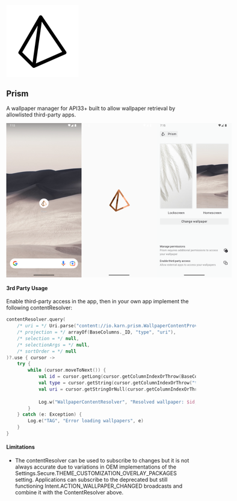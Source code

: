 ![Prism](./.docs/assets/logo.svg)

## Prism

A wallpaper manager for API33+ built to allow wallpaper retrieval by allowlisted third-party apps.

<div style="display: flex; flex-direction: row; width: 100%; max-width: 760px;">
    <img src="./.docs/assets/screenshot-1.png" width="200px" height="auto">
    <img src="./.docs/assets/screenshot-2.png" width="200px" height="auto">
    <img src="./.docs/assets/screenshot-3.png" width="200px" height="auto">
</div>

#### 3rd Party Usage

Enable third-party access in the app, then in your own app implement the following contentResolver:

```kotlin
contentResolver.query(
    /* uri = */ Uri.parse("content://io.karn.prism.WallpaperContentProvider/wallpapers"),
    /* projection = */ arrayOf(BaseColumns._ID, "type", "uri"),
    /* selection = */ null,
    /* selectionArgs = */ null,
    /* sortOrder = */ null
)?.use { cursor ->
    try {
        while (cursor.moveToNext()) {
            val id = cursor.getLong(cursor.getColumnIndexOrThrow(BaseColumns._ID))
            val type = cursor.getString(cursor.getColumnIndexOrThrow("type"))
            val uri = cursor.getStringOrNull(cursor.getColumnIndexOrThrow("uri"))

            Log.w("WallpaperContentResolver", "Resolved wallpaper: $id, $type, $uri")
        }
    } catch (e: Exception) {
        Log.e("TAG", "Error loading wallpapers", e)
    }
}
```

#### Limitations

- The contentResolver can be used to subscribe to changes but it is not always accurate due to
variations in OEM implementations of the Settings.Secure.THEME_CUSTOMIZATION_OVERLAY_PACKAGES
setting. Applications can subscribe to the deprecated but still functioning
Intent.ACTION_WALLPAPER_CHANGED broadcasts and combine it with the ContentResolver above.